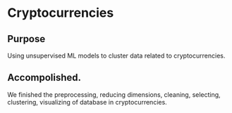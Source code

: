 # Cryptocurrencies
## Purpose 
Using unsupervised ML models to cluster data related to cryptocurrencies. 

## Accompolished.
We finished the preprocessing, reducing dimensions, cleaning, selecting, clustering, visualizing of 
database in cryptocurrencies. 





































